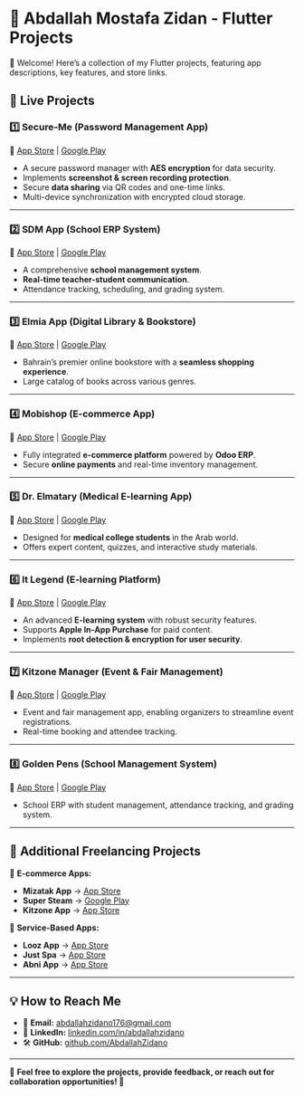 # 📱 **Abdallah Mostafa Zidan - Flutter Projects**

👋 Welcome! Here’s a collection of my Flutter projects, featuring app descriptions, key features, and store links.

## 🚀 **Live Projects**

### **1️⃣ Secure-Me (Password Management App)**
🔗 [App Store](https://apps.apple.com/us/app/secure-me-app/id6667112182) | [Google Play](https://play.google.com/store/apps/details?id=com.hubinterface.secureme)
- A secure password manager with **AES encryption** for data security.
- Implements **screenshot & screen recording protection**.
- Secure **data sharing** via QR codes and one-time links.
- Multi-device synchronization with encrypted cloud storage.

---

### **2️⃣ SDM App (School ERP System)**
🔗 [App Store](https://apps.apple.com/us/app/sdm/idXXXXXX) | [Google Play](https://play.google.com/store/apps/details?id=com.sdm.app)
- A comprehensive **school management system**.
- **Real-time teacher-student communication**.
- Attendance tracking, scheduling, and grading system.

---

### **3️⃣ Elmia App (Digital Library & Bookstore)**
🔗 [App Store](https://apps.apple.com/us/app/elmia-bookstore/id6511247597) | [Google Play](https://play.google.com/store/apps/details?id=com.elmia.app)
- Bahrain’s premier online bookstore with a **seamless shopping experience**.
- Large catalog of books across various genres.

---

### **4️⃣ Mobishop (E-commerce App)**
🔗 [App Store](https://apps.apple.com/us/app/mobishop-%D9%85%D9%88%D8%A8%D9%8A-%D8%B4%D9%88%D8%A8/id6469453805) | [Google Play](https://play.google.com/store/apps/details?id=com.itlegend.mobishop)
- Fully integrated **e-commerce platform** powered by **Odoo ERP**.
- Secure **online payments** and real-time inventory management.

---

### **5️⃣ Dr. Elmatary (Medical E-learning App)**
🔗 [App Store](https://apps.apple.com/us/app/dr-elmatary/id6444082218) | [Google Play](https://play.google.com/store/apps/details?id=com.itlegend.elmatry)
- Designed for **medical college students** in the Arab world.
- Offers expert content, quizzes, and interactive study materials.

---

### **6️⃣ It Legend (E-learning Platform)**
🔗 [App Store](https://apps.apple.com/us/app/it-legend/id6446231104) | [Google Play](https://play.google.com/store/apps/details?id=com.itlegend.itlegendapp)
- An advanced **E-learning system** with robust security features.
- Supports **Apple In-App Purchase** for paid content.
- Implements **root detection & encryption for user security**.

---

### **7️⃣ Kitzone Manager (Event & Fair Management)**
🔗 [App Store](https://apps.apple.com/sa/app/kitzone-fairs/id6736377331) | [Google Play](https://play.google.com/store/apps/details?id=com.kitzone.manager)
- Event and fair management app, enabling organizers to streamline event registrations.
- Real-time booking and attendee tracking.

---

### **8️⃣ Golden Pens (School Management System)**
🔗 [App Store](https://apps.apple.com/us/app/golden-pens-schools/id6456704037) | [Google Play](https://play.google.com/store/apps/details?id=com.golden.goldenpens2024)
- School ERP with student management, attendance tracking, and grading system.

---

## 🔧 **Additional Freelancing Projects**

📌 **E-commerce Apps:**
- **Mizatak App** → [App Store](https://apps.apple.com/us/app/mizatak-%D9%85%D9%8A%D8%B2%D8%A7%D8%AA%D9%83/id6476163157)
- **Super Steam** → [Google Play](https://play.google.com/store/apps/details?id=com.itlegend.supersteam)
- **Kitzone App** → [App Store](https://apps.apple.com/eg/app/kitzone/id6736376404)

📌 **Service-Based Apps:**
- **Looz App** → [App Store](https://apps.apple.com/us/app/%D8%AA%D8%B7%D8%A8%D9%8A%D9%82-%D9%84%D9%88%D8%B2/id6451120012)
- **Just Spa** → [App Store](https://apps.apple.com/us/app/just-spa-%D8%AC%D8%B3%D8%AA-%D8%B3%D8%A8%D8%A7/id6472675205)
- **Abni App** → [App Store](https://apps.apple.com/us/app/abni/id6705117138)

---

## 💡 **How to Reach Me**
- 📩 **Email:** [abdallahzidano176@gmail.com](mailto:abdallahzidano176@gmail.com)
- 🔗 **LinkedIn:** [linkedin.com/in/abdallahzidano](https://linkedin.com/in/abdallahzidano)
- 🛠️ **GitHub:** [github.com/AbdallahZidano](https://github.com/AbdallahZidano)

---

📌 **Feel free to explore the projects, provide feedback, or reach out for collaboration opportunities! 🚀**

